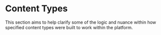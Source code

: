# Content Types

This section aims to help clarify some of the logic and nuance within how specified content types were built to work within the platform.
